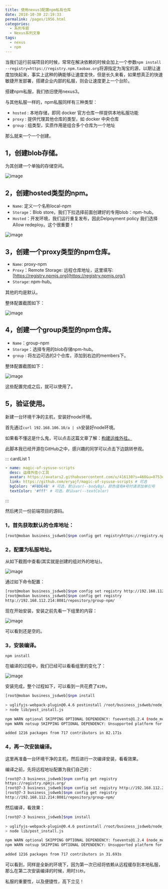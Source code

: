 ```yaml
---
title: 使用nexus3配置npm私有仓库
date: 2018-10-30 22:19:33
permalink: /pages/1956.html
categories:
  - 系列专题
  - Nexus系列文章
tags:
  - nexus
  - npm
---
```


当我们运行前端项目的时候，常常在解决依赖的时候会加上一个参数`npm install --registry=https://registry.npm.taobao.org`将源指定为淘宝的源，以期让速度加快起来，事实上这种的确能够让速度变快，但是长久来看，如果想真正的快速敏捷开发部署，搭建企业内部的私服，则会让速度更上一个台阶。

搭建npm私服，我们依旧使用nexus3。

与其他私服一样的，npm私服同样有三种类型：

- `hosted` : 本地存储，即同 docker 官方仓库一样提供本地私服功能
- `proxy` : 提供代理其他仓库的类型，如 docker 中央仓库
- `group` : 组类型，实质作用是组合多个仓库为一个地址

那么就来一个一个创建。

## 1，创建blob存储。

为其创建一个单独的存储空间。

![image](https://tva1.sinaimg.cn/large/008k1Yt0ly1grh0ox9n1vj30nr0cx44b.jpg)

## 2，创建hosted类型的npm。

- `Name`: 定义一个名称local-npm
- `Storage`：Blob store，我们下拉选择前面创建好的专用blob：npm-hub。
- `Hosted`：开发环境，我们运行重复发布，因此Delpoyment policy 我们选择Allow redeploy。这个很重要！

![image](https://tva1.sinaimg.cn/large/008k1Yt0ly1grh0p5k8lhj30p60jitil.jpg)

## 3，创建一个proxy类型的npm仓库。

- `Name`: proxy-npm
- `Proxy`：Remote Storage: 远程仓库地址，这里填写: [https://registry.npmjs.org](https://registry.npmjs.org/)
- `Storage`: npm-hub。

其他的均是默认。

整体配置截图如下：

![image](https://tva2.sinaimg.cn/large/008k1Yt0ly1grh0pfit3yj319u14mtto.jpg)

## 4，创建一个group类型的npm仓库。

- `Name`：group-npm
- `Storage`：选择专用的blob存储npm-hub。
- `group` : 将左边可选的2个仓库，添加到右边的members下。

整体配置截图如下：

![image](https://tvax2.sinaimg.cn/large/008k1Yt0ly1grh0pn62jyj30p70qlqe9.jpg)

这些配置完成之后，就可以使用了。

## 5，验证使用。

新建一台环境干净的主机，安装好node环境。

首先通过`curl 192.168.106.10/a | sh`安装好node环境。

如果看不懂这是什么鬼，可以点击这篇文章了解：[构建运维外挂。](https://wiki.eryajf.net/pages/1395.html)

此脚本我已经开源在GitHub之中，感兴趣的同学可以点击下边跳转参观。

::: cardList 1
```yaml
- name: magic-of-sysuse-scripts
  desc: 运维外挂小工具
  avatar: https://avatars2.githubusercontent.com/u/416130?s=460&u=8753e86600e300a9811cdc539aa158deec2e2724&v=4 # 可选
  link: https://github.com/eryajf/magic-of-sysuse-scripts # 可选
  bgColor: '#FBDE4B' # 可选，默认var(--bodyBg)。颜色值有#号时请添加单引号
  textColor: '#fff' # 可选，默认var(--textColor)
```
:::

然后拷贝一份前端项目的源码。

### 1，首先获取默认的仓库地址：

```sh
[root@moban business_jsdweb]$npm config get registryhttps://registry.npmjs.org/
```

### 2，配置为私服地址。

从如下截图中查看(其实就是创建的组对外的地址)。

![image](https://tva1.sinaimg.cn/large/008k1Yt0ly1grh0q3om1rj30pi0jqn7k.jpg)

通过如下命令配置：

```sh
[root@moban business_jsdweb]$npm config set registry http://192.168.112.214:8081/repository/group-npm/
[root@moban business_jsdweb]$npm config get registry
http://192.168.112.214:8081/repository/group-npm/
```

现在开始安装，安装之前先看一下组里的内容：

![image](https://tva1.sinaimg.cn/large/008k1Yt0ly1grh0qj4g31j30qg0d0gso.jpg)

可以看到还是空的。

### 3，安装编译。

```
npm install
```

在编译的过程中，我们已经可以看看组里的变化了：

![image](https://tva2.sinaimg.cn/large/008k1Yt0ly1grh0qqu6t3j30z40pqnam.jpg)

安装完成，整个过程如下，可以看到一共花费了`82秒`。

```sh
[root@moban business_jsdweb]$npm install
 
> uglifyjs-webpack-plugin@0.4.6 postinstall /root/business_jsdweb/node_modules/webpack/node_modules/uglifyjs-webpack-plugin
> node lib/post_install.js
 
npm WARN optional SKIPPING OPTIONAL DEPENDENCY: fsevents@1.2.4 (node_modules/fsevents):
npm WARN notsup SKIPPING OPTIONAL DEPENDENCY: Unsupported platform for fsevents@1.2.4: wanted {"os":"darwin","arch":"any"} (current: {"os":"linux","arch":"x64"})
 
added 1216 packages from 717 contributors in 82.171s
```

### 4，再一次安装编译。

这里再准备一台环境干净的主机，然后进行一次编译安装，看看效果。

编译之前，先将远程地址配置为我们自己的：

```sh
[root@7-3 business_jsdweb]$npm config get registry
https://registry.npmjs.org/
[root@7-3 business_jsdweb]$npm config set registry http://192.168.112.214:8081/repository/group-npm/
[root@7-3 business_jsdweb]$npm config get registry
http://192.168.112.214:8081/repository/group-npm/
```

然后编译，看效果：

```sh
[root@7-3 business_jsdweb]$npm install
 
> uglifyjs-webpack-plugin@0.4.6 postinstall /root/business_jsdweb/node_modules/webpack/node_modules/uglifyjs-webpack-plugin
> node lib/post_install.js
 
npm WARN optional SKIPPING OPTIONAL DEPENDENCY: fsevents@1.2.4 (node_modules/fsevents):
npm WARN notsup SKIPPING OPTIONAL DEPENDENCY: Unsupported platform for fsevents@1.2.4: wanted {"os":"darwin","arch":"any"} (current: {"os":"linux","arch":"x64"})
 
added 1216 packages from 717 contributors in 31.693s
```

可以看到，同样是全新的环境下，因为第一次已经将依赖从远程缓存到本地私服，那么在第二次安装编译的时候，用时`31秒`。

私服的重要性，以及便捷性，高下立见！